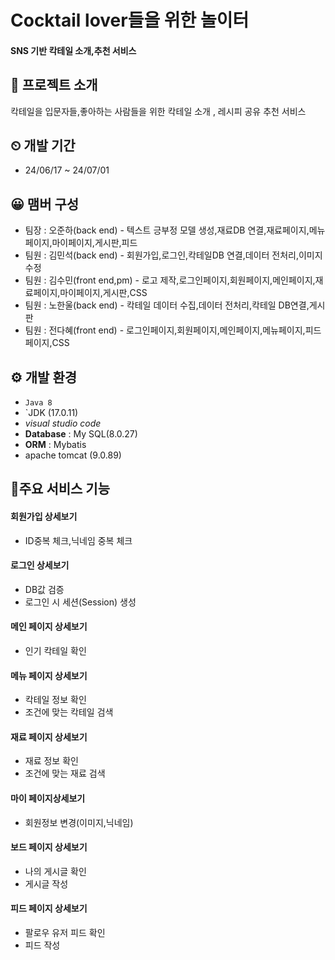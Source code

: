 # Cocktail lover들을 위한 놀이터
#### SNS 기반 칵테일 소개,추천 서비스

## 📢 프로젝트 소개
칵테일을 입문자들,좋아하는 사람들을 위한 칵테일 소개 , 레시피 공유 추천 서비스

## ⏲ 개발 기간
* 24/06/17 ~ 24/07/01

## 😀 맴버 구성
- 팀장 : 오준하(back end) - 텍스트 긍부정 모델 생성,재료DB 연결,재료페이지,메뉴페이지,마이페이지,게시판,피드
- 팀원 : 김민석(back end) - 회원가입,로그인,칵테일DB 연결,데이터 전처리,이미지 수정
- 팀원 : 김수민(front end,pm) - 로고 제작,로그인페이지,회원페이지,메인페이지,재료페이지,마이페이지,게시판,CSS
- 팀원 : 노한울(back end) -  칵테일 데이터 수집,데이터 전처리,칵테일 DB연결,게시판
- 팀원 : 전다혜(front end) - 로그인페이지,회원페이지,메인페이지,메뉴페이지,피드페이지,CSS

## ⚙ 개발 환경
- `Java 8`
- `JDK (17.0.11)
- *visual studio code*
- **Database** : My SQL(8.0.27)
- **ORM** : Mybatis
- apache tomcat (9.0.89)


## 🎈주요 서비스 기능
#### 회원가입 <a>상세보기</a>
- ID중복 체크,닉네임 중복 체크
#### 로그인 <a>상세보기</a>
- DB값 검증
- 로그인 시 세션(Session) 생성
#### 메인 페이지 <a>상세보기</a>
- 인기 칵테일 확인

#### 메뉴 페이지 <a>상세보기</a>
- 칵테일 정보 확인
- 조건에 맞는 칵테일 검색

#### 재료 페이지 <a>상세보기 </a>
- 재료 정보 확인
- 조건에 맞는 재료 검색

#### 마이 페이지<a>상세보기</a> 
- 회원정보 변경(이미지,닉네임)

#### 보드 페이지 <a>상세보기 </a>
- 나의 게시글 확인
- 게시글 작성

#### 피드 페이지 <a>상세보기 </a>
- 팔로우 유저 피드 확인
- 피드 작성
  

